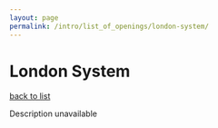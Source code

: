 ```yaml
---
layout: page
permalink: /intro/list_of_openings/london-system/
---
```


# London System

[back to list](../../intro/list_of_openings)

Description unavailable
